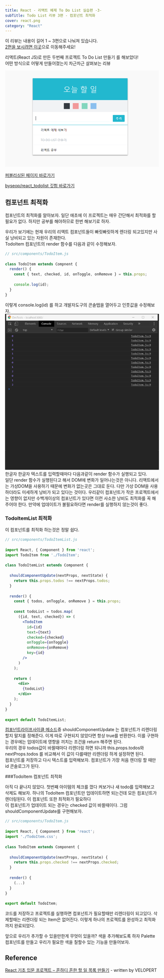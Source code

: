 ```yaml
---
title: React - 리액트 예제 To Do List 실습편 -3-
subTitle: Todo List 리뷰 3편 - 컴포넌트 최적화
cover: react.png
category: "React"
---
```


  

이 리뷰는 내용이 길어 1 ~ 3편으로 나눠져 있습니다.  
[2편을 보시려면 이곳](../react-todolist02/)으로 이동해주세요!
  
  


리액트(React JS)로 만든 두번째 프로젝트 To Do List 만들기 를 해보았다!  
어떤 방식으로 어떻게 만들어졌는지 차근차근 살펴보는 리뷰  
  
  


![todolist](./todolist.png)
  
[퍼블리싱된 페이지 바로가기](https://byseop.github.io/react_todolist/)  
  
[byseop/react_todolist 깃헙 바로가기](https://github.com/byseop/react_todolist)  
  
  

## 컴포넌트 최적화  
  

컴포넌트의 최적화를 알아보자. 일단 애초에 이 프로젝트는 매우 간단해서 최적화를 할 필요가 없다. 하지만 공부를 해야하므로 한번 해보기로 하자.  
  
우리가 보기에는 현재 우리의 리액트 컴포넌트들이 빠릿빠릿하게 렌더링 되고있지만 사실 낭비되고 있는 자원이 존재한다.  
TodoItem 컴포넌트의 render 함수를 다음과 같이 수정해보자.  
```jsx
// src/components/TodoItem.js

class TodoItem extends Compnent {
  render() {
    const { text, checked, id, onToggle, onRemove } = this.props;

    console.log(id);
  }
}
```
이렇게 console.log(id) 를 하고 개발자도구의 콘솔탭을 열어두고 인풋값을 수정해보자.  
![todolist05](./todolist05.png)
한글자 한글자 텍스트를 입력할때마다 다음과같이 render 함수가 실행되고 있다.  
일단 render 함수가 실행된다고 해서 DOM에 변화가 일어나는것은 아니다. 리액트에서는 가상DOM을 사용하기 때문에 변화가 없는곳은 그대로 둔다. 다만 가상 DOM을 사용하더라도 미세하게 낭비가 되고 있다는 것이다. 우리같이 컴포넌트가 작은 프로젝트에서는 영향이 없지만 수백개이상의 컴포넌트가 있다면 이런 사소한 낭비도 최적화를 꼭 해주어야 한다. 만약에 업데이트가 불필요하다면 render를 실행하지 않는것이 좋다.  
  
### TodoItemList 최적화  
  
이 컴포넌트를 최적화 하는것은 정말 쉽다.  
  
```jsx
// src/components/TodoItemList.js

import React, { Component } from 'react';
import TodoItem from './TodoItem';

class TodoItemList extends Component {

  shouldComponentUpdate(nextProps, nextState) {
    return this.props.todos !== nextProps.todos;
  }

  render() {
    const { todos, onToggle, onRemove } = this.props;

    const todoList = todos.map(
      ({id, text, checked}) => (
        <TodoItem
          id={id}
          text={text}
          checked={checked}
          onToggle={onToggle}
          onRemove={onRemove}
          key={id}
        />
      )
    );

    return (
      <div>
        {todoList}    
      </div>
    );
  }
}

export default TodoItemList;
```
[컴포넌트라이프사이클 메소드](https://reactjs.org/docs/state-and-lifecycle.html#adding-lifecycle-methods-to-a-class)중 shouldComponentUpdate 는 컴포넌트가 리렌더링 할지 말지를 정해준다. 이게 따로 구현되지 않았다면 항상 true를 반환한다. 이를 구현하는 경우에는 업데이트에 영향을 끼치는 조건을 return 해주면 된다.  
우리의 경우 todos값이 바뀔때마다 리렌더링 하면 되니까 this.props.todos와 nextProps.todos 를 비교해서 이 값이 다를때만 리렌더링 하게 설정하면 된다.  
컴포넌트를 저장하고 다시 텍스트를 입력해보자. 컴포넌트가 가장 처음 렌더링 할 때만 id 콘솔로그가 된다.  
  
###TodoItem 컴포넌트 최적화  
  
아직 다 끝나지 않았다. 첫번째 아이템의 체크를 껐다 켜보거나 새 todo를 입력해보고 삭제도 해보자. 하나의 TodoItem 컴포넌트만 업데이트하면 되는건데 모든 컴포넌트가 렌더링된다. 이 컴포넌트 또한 최적화가 필요하다  
이 컴포넌트가 업데이트 되는 경우는 checked 값이 바뀔때이다. 그럼 shouldComponentUpdate를 구현해보자.  
```jsx
// src/components/TodoItem.js

import React, { Component } from 'react';
import './TodoItem.css';

class TodoItem extends Component {

  shouldComponentUpdate(nextProps, nextState) {
    return this.props.checked !== nextProps.checked;
  }

  render() {
    (...)
  }
}

export default TodoItem;
```
코드를 저장하고 프로젝트를 실행하면 컴포넌트가 필요할때만 리렌더링이 되고있다. 삭제할때는 리렌더링 되는 Item은 없어진다. 이렇게 하나의 프로젝트를 완성하고 최적화까지 완료되었다.  
  
앞으로 우리가 추가할 수 있을만한게 무엇이 있을까? 색을 추가해보도록 하자 Palette 컴포넌트를 만들고 우리가 필요한 색을 칠할수 있는 기능을 만들어보자.  
  

## Reference  
[React 기초 입문 프로젝트 – 흔하디 흔한 할 일 목록 만들기](https://velopert.com/3480) - written by VELOPERT